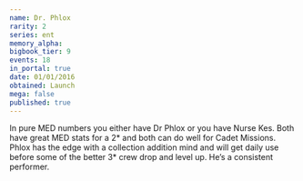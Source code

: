 ```yaml
---
name: Dr. Phlox
rarity: 2
series: ent
memory_alpha:
bigbook_tier: 9
events: 18
in_portal: true
date: 01/01/2016
obtained: Launch
mega: false
published: true
---
```


In pure MED numbers you either have Dr Phlox or you have Nurse Kes. Both have great MED stats for a 2* and both can do well for Cadet Missions. Phlox has the edge with a collection addition mind and will get daily use before some of the better 3* crew drop and level up. He’s a consistent performer.
